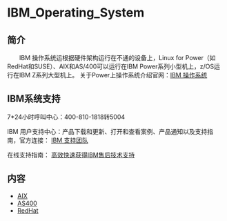 # IBM_Operating_System

## 简介

&#8195;&#8195;IBM 操作系统运根据硬件架构运行在不通的设备上，Linux for Power（如RedHat和SUSE）、AIX和AS/400可以运行在IBM Power系列小型机上，z/OS运行在IBM Z系列大型机上。
关于Power上操作系统介绍官网：[IBM 操作系统](https://www.ibm.com/cn-zh/it-infrastructure/power/os)

## IBM系统支持
7\*24小时呼叫中心：400-810-1818转5004

IBM 用户支持中心：产品下载和更新、打开和查看案例、产品通知以及支持指南，官方连接：
[IBM 支持团队](https://www.ibm.com/mysupport/s/?language=zh_CN)

在线支持指南：
[高效快速获得IBM售后技术支持](https://mp.weixin.qq.com/s/abopnPZ8uEQ7PC56YiJJHw)

## 内容
- [AIX](https://ebook.big1000.com/05-IBM_Operating_System/01-AIX/)
- [AS400](https://ebook.big1000.com/05-IBM_Operating_System/02-AS400/)
- [RedHat](https://ebook.big1000.com/05-IBM_Operating_System/04-RedHat/)
